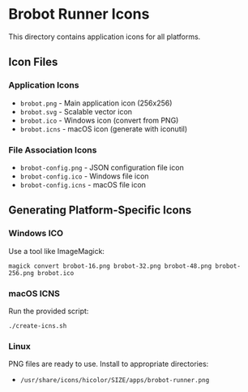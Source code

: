 # Brobot Runner Icons

This directory contains application icons for all platforms.

## Icon Files

### Application Icons
- `brobot.png` - Main application icon (256x256)
- `brobot.svg` - Scalable vector icon
- `brobot.ico` - Windows icon (convert from PNG)
- `brobot.icns` - macOS icon (generate with iconutil)

### File Association Icons
- `brobot-config.png` - JSON configuration file icon
- `brobot-config.ico` - Windows file icon
- `brobot-config.icns` - macOS file icon

## Generating Platform-Specific Icons

### Windows ICO
Use a tool like ImageMagick:
```
magick convert brobot-16.png brobot-32.png brobot-48.png brobot-256.png brobot.ico
```

### macOS ICNS
Run the provided script:
```
./create-icns.sh
```

### Linux
PNG files are ready to use. Install to appropriate directories:
- `/usr/share/icons/hicolor/SIZE/apps/brobot-runner.png`
